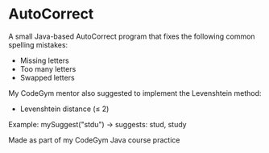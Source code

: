 # AutoCorrect

A small Java-based AutoCorrect program that fixes the following common spelling mistakes:
- Missing letters
- Too many letters
- Swapped letters

My CodeGym mentor also suggested to implement the Levenshtein method:
- Levenshtein distance (≤ 2)

Example:
mySuggest("stdu") → suggests: stud, study

Made as part of my CodeGym Java course practice
